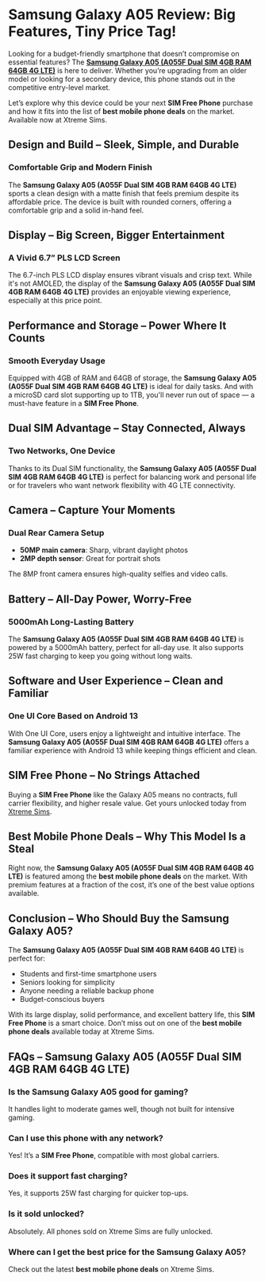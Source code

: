 <h1>Samsung Galaxy A05 Review: Big Features, Tiny Price Tag!</h1>

  <p>Looking for a budget-friendly smartphone that doesn’t compromise on essential features? The 
  <strong><a href="https://www.xtremeplus.co.uk/products/samsung-galaxy-a05-a055f-dual-sim-4gb-ram-64gb-4g-lte">Samsung Galaxy A05 (A055F Dual SIM 4GB RAM 64GB 4G LTE)</a></strong> is here to deliver. Whether you’re upgrading from an older model or looking for a secondary device, this phone stands out in the competitive entry-level market.</p>

  <p>Let’s explore why this device could be your next <strong>SIM Free Phone</strong> purchase and how it fits into the list of 
  <strong>best mobile phone deals</strong> on the market. Available now at Xtreme Sims.</p>

  <h2>Design and Build – Sleek, Simple, and Durable</h2>
  <h3>Comfortable Grip and Modern Finish</h3>
  <p>The <strong>Samsung Galaxy A05 (A055F Dual SIM 4GB RAM 64GB 4G LTE)</strong> sports a clean design with a matte finish that feels premium despite its affordable price. The device is built with rounded corners, offering a comfortable grip and a solid in-hand feel.</p>

  <h2>Display – Big Screen, Bigger Entertainment</h2>
  <h3>A Vivid 6.7” PLS LCD Screen</h3>
  <p>The 6.7-inch PLS LCD display ensures vibrant visuals and crisp text. While it's not AMOLED, the display of the 
  <strong>Samsung Galaxy A05 (A055F Dual SIM 4GB RAM 64GB 4G LTE)</strong> provides an enjoyable viewing experience, especially at this price point.</p>

  <h2>Performance and Storage – Power Where It Counts</h2>
  <h3>Smooth Everyday Usage</h3>
  <p>Equipped with 4GB of RAM and 64GB of storage, the 
  <strong>Samsung Galaxy A05 (A055F Dual SIM 4GB RAM 64GB 4G LTE)</strong> is ideal for daily tasks. And with a microSD card slot supporting up to 1TB, you'll never run out of space — a must-have feature in a <strong>SIM Free Phone</strong>.</p>

  <h2>Dual SIM Advantage – Stay Connected, Always</h2>
  <h3>Two Networks, One Device</h3>
  <p>Thanks to its Dual SIM functionality, the 
  <strong>Samsung Galaxy A05 (A055F Dual SIM 4GB RAM 64GB 4G LTE)</strong> is perfect for balancing work and personal life or for travelers who want network flexibility with 4G LTE connectivity.</p>

  <h2>Camera – Capture Your Moments</h2>
  <h3>Dual Rear Camera Setup</h3>
  <ul>
    <li><strong>50MP main camera</strong>: Sharp, vibrant daylight photos</li>
    <li><strong>2MP depth sensor</strong>: Great for portrait shots</li>
  </ul>
  <p>The 8MP front camera ensures high-quality selfies and video calls.</p>

  <h2>Battery – All-Day Power, Worry-Free</h2>
  <h3>5000mAh Long-Lasting Battery</h3>
  <p>The <strong>Samsung Galaxy A05 (A055F Dual SIM 4GB RAM 64GB 4G LTE)</strong> is powered by a 5000mAh battery, perfect for all-day use. It also supports 25W fast charging to keep you going without long waits.</p>

  <h2>Software and User Experience – Clean and Familiar</h2>
  <h3>One UI Core Based on Android 13</h3>
  <p>With One UI Core, users enjoy a lightweight and intuitive interface. The 
  <strong>Samsung Galaxy A05 (A055F Dual SIM 4GB RAM 64GB 4G LTE)</strong> offers a familiar experience with Android 13 while keeping things efficient and clean.</p>

  <h2>SIM Free Phone – No Strings Attached</h2>
  <p>Buying a <strong>SIM Free Phone</strong> like the Galaxy A05 means no contracts, full carrier flexibility, and higher resale value. Get yours unlocked today from 
  <a href="[URL](https://xtremesims.com/)">Xtreme Sims</a>.</p>

  <h2>Best Mobile Phone Deals – Why This Model Is a Steal</h2>
  <p>Right now, the <strong>Samsung Galaxy A05 (A055F Dual SIM 4GB RAM 64GB 4G LTE)</strong> is featured among the 
  <strong>best mobile phone deals</strong> on the market. With premium features at a fraction of the cost, it’s one of the best value options available.</p>

  <h2>Conclusion – Who Should Buy the Samsung Galaxy A05?</h2>
  <p>The <strong>Samsung Galaxy A05 (A055F Dual SIM 4GB RAM 64GB 4G LTE)</strong> is perfect for:</p>
  <ul>
    <li>Students and first-time smartphone users</li>
    <li>Seniors looking for simplicity</li>
    <li>Anyone needing a reliable backup phone</li>
    <li>Budget-conscious buyers</li>
  </ul>
  <p>With its large display, solid performance, and excellent battery life, this <strong>SIM Free Phone</strong> is a smart choice. 
  Don’t miss out on one of the <strong>best mobile phone deals</strong> available today at Xtreme Sims.</p>

  <h2>FAQs – Samsung Galaxy A05 (A055F Dual SIM 4GB RAM 64GB 4G LTE)</h2>

  <h3>Is the Samsung Galaxy A05 good for gaming?</h3>
  <p>It handles light to moderate games well, though not built for intensive gaming.</p>

  <h3>Can I use this phone with any network?</h3>
  <p>Yes! It’s a <strong>SIM Free Phone</strong>, compatible with most global carriers.</p>

  <h3>Does it support fast charging?</h3>
  <p>Yes, it supports 25W fast charging for quicker top-ups.</p>

  <h3>Is it sold unlocked?</h3>
  <p>Absolutely. All phones sold on Xtreme Sims are fully unlocked.</p>

  <h3>Where can I get the best price for the Samsung Galaxy A05?</h3>
  <p>Check out the latest <strong>best mobile phone deals</strong> on Xtreme Sims.</p>

</body>
</html>
